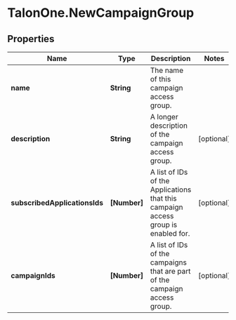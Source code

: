 # TalonOne.NewCampaignGroup

## Properties

Name | Type | Description | Notes
------------ | ------------- | ------------- | -------------
**name** | **String** | The name of this campaign access group. | 
**description** | **String** | A longer description of the campaign access group. | [optional] 
**subscribedApplicationsIds** | **[Number]** | A list of IDs of the Applications that this campaign access group is enabled for. | [optional] 
**campaignIds** | **[Number]** | A list of IDs of the campaigns that are part of the campaign access group. | [optional] 


